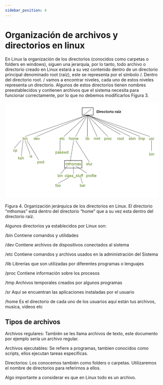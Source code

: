 ```yaml
---
sidebar_position: 4
---
```


# Organización de archivos y directorios en linux

En Linux la organización de los directorios (conocidos como carpetas o folders en windows), siguen una jerarquía, por lo tanto, todo archivo o directorio creado en Linux estará a su vez contenido dentro de un directorio principal denominado root (raíz), este se representa por el símbolo /. Dentro del directorio root. / vamos a encontrar niveles, cada uno de estos niveles representa un directorio. Algunos de estos directorios tienen nombres preestablecidos y contienen archivos que el sistema necesita para funcionar correctamente, por lo que no debemos modificarlos Figura 3.


![Files tree](../../static/img/bash/files_tree.png)

Figura 4. Organización jerárquica de los directorios en Linux. El directorio “mthomas” está dentro del directorio “home” que a su vez esta dentro del directorio raíz.

Algunos directorios ya establecidos por Linux son:

/bin Contiene comandos y utilidades

/dev Contiene archivos de dispositivos conectados al sistema

/etc Contiene comandos y archivos usados en la administración del Sistema

/lib Librerías que son utilizadas por diferentes programas o lenguajes

/proc Contiene información sobre los procesos

/tmp Archivos temporales creados por algunos programas

/sr Aquí se encuentran las aplicaciones instaladas por el usuario

/home Es el directorio de cada uno de los usuarios aquí están tus archivos, musica, videos etc

## Tipos de archivos
Archivos regulares: También se les llama archivos de texto, este documento por ejemplo sería un archivo regular.

Archivos ejecutables: Se refiere a programas, tambien conocidos como scripts, ellos ejecutan tareas especificas.

Directorios: Los conocemos también como folders o carpetas. Utilizaremos el nombre de directorios para referirnos a ellos.

Algo importante a considerar es que en Linux todo es un archivo. 